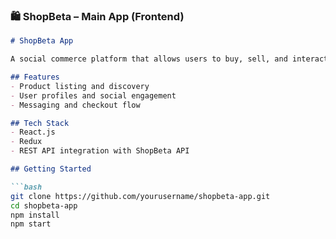 ### 🛍️ **ShopBeta – Main App (Frontend)**

```markdown
# ShopBeta App

A social commerce platform that allows users to buy, sell, and interact with products in a social feed environment.

## Features
- Product listing and discovery
- User profiles and social engagement
- Messaging and checkout flow

## Tech Stack
- React.js
- Redux
- REST API integration with ShopBeta API

## Getting Started

```bash
git clone https://github.com/yourusername/shopbeta-app.git
cd shopbeta-app
npm install
npm start
